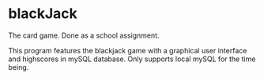 # blackJack
The card game. Done as a school assignment.

This program features the blackjack game with a graphical user interface and highscores in mySQL database.
Only supports local mySQL for the time being.
